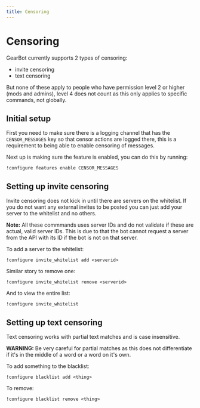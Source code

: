```yaml
---
title: Censoring
---
```

# Censoring

GearBot currently supports 2 types of censoring:

- invite censoring
- text censoring

But none of these apply to people who have permission level 2 or higher (mods and admins), level 4 does not count as this only applies to specific commands, not globally.
## Initial setup
First you need to make sure there is a logging channel that has the ``CENSOR_MESSAGES`` key so that censor actions are logged there, this is a requirement to being able to enable censoring of messages.

Next up is making sure the feature is enabled, you can do this by running:
```
!configure features enable CENSOR_MESSAGES
```

## Setting up invite censoring
Invite censoring does not kick in until there are servers on the whitelist. If you do not want any external invites to be posted you can just add your server to the whitelist and no others.

**Note:** All these commmands uses server IDs and do not validate if these are actual, valid server IDs. This is due to that the bot cannot request a server from the API with its ID if the bot is not on that server.

To add a server to the whitelist:
```
!configure invite_whitelist add <serverid>
```
Similar story to remove one:
```
!configure invite_whitelist remove <serverid>
```
And to view the entire list:
```
!configure invite_whitelist
```

## Setting up text censoring
Text censoring works with partial text matches and is case insensitive.

**WARNING:** Be very careful for partial matches as this does not differentiate if it's in the middle of a word or a word on it's own.

To add something to the blacklist:
```
!configure blacklist add <thing>
```
To remove:
```
!configure blacklist remove <thing>
```
